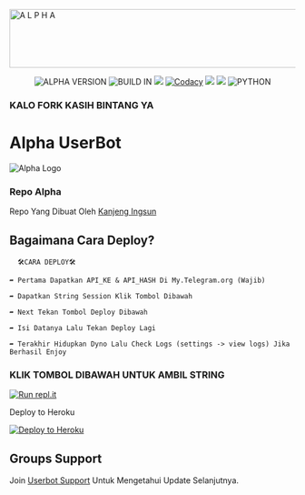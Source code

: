 <a href="https://cooltext.com"><img src="https://images.cooltext.com/5526470.gif" width="680" height="103" alt="A L P H A" /></a>



<p align="center">
    <img alt="ALPHA VERSION" src="https://img.shields.io/badge/ALPHA%20VERSION-4.+-brightgreen"/>
    <img alt="BUILD IN" src="https://img.shields.io/badge/BUILD%20-Last Day-brightgreen"/>
           <a href="https://travis-ci.com/AftahBagas/Alpha-Userbot.svg?branch=Alpha" /></a>
    <a href="https://github.com/AftahBagas/Alpha-Userbot/network/members"> <img src="https://img.shields.io/github/forks/AftahBagas/Alpha-Userbot?logo=github&style=for-the-badge" /></a>
           <a href="https://app.codacy.com/gh/AftahBagas/Alpha-Userbot/dashboard"> <img src="https://img.shields.io/codacy/grade/a8f0747a964e4712818a28d2a7f4edd3?color=blue&logo=codacy&style=for-the-badge" alt="Codacy" /></a>
    <a href="https://github.com/AftahBagas/Alpha-Userbot"> <img src="https://img.shields.io/github/repo-size/AftahBagas/Alpha-Userbot?logo=github&style=for-the-badge" /></a>
    <a href="https://pypi.org/project/Telethon/"> <img src="https://img.shields.io/pypi/v/telethon?label=telethon&logo=pypi&logoColor=white&style=for-the-badge" /></a>
    <img alt="PYTHON" src="https://img.shields.io/badge/PYTHON-v3.9.0-blue?style=for-the-badge&logo=appveyor"/>
   </p>



### KALO FORK KASIH BINTANG YA 



# Alpha UserBot
![Alpha Logo](https://telegra.ph/file/47d78f16b499eb3bbd8a4.jpg)



### Repo Alpha
Repo Yang Dibuat Oleh [Kanjeng Ingsun](https://t.me/kanjengIngsun) 

## Bagaimana Cara Deploy?

```
  🛠️CARA DEPLOY🛠️

➦ Pertama Dapatkan API_KE & API_HASH Di My.Telegram.org (Wajib)

➦ Dapatkan String Session Klik Tombol Dibawah

➦ Next Tekan Tombol Deploy Dibawah

➦ Isi Datanya Lalu Tekan Deploy Lagi

➦ Terakhir Hidupkan Dyno Lalu Check Logs (settings -> view logs) Jika Berhasil Enjoy 
```






### KLIK TOMBOL DIBAWAH UNTUK AMBIL STRING 

[![Run repl.it](https://img.shields.io/badge/run-string__session.py-blue?style=for-the-badge&logo=repl.it)](https://replit.com/@AftahBagas/Alpha#main.py)



Deploy to Heroku

<p><a href="https://heroku.com/deploy?templatehttps://github.com/AftahBagas/Alpha_"> <img src="https://www.herokucdn.com/deploy/button.svg" alt="Deploy to Heroku" /></a></p>


## Groups Support

Join [Userbot Support](https://t.me/TeamSquadUserbotSupport) Untuk Mengetahui Update Selanjutnya.


